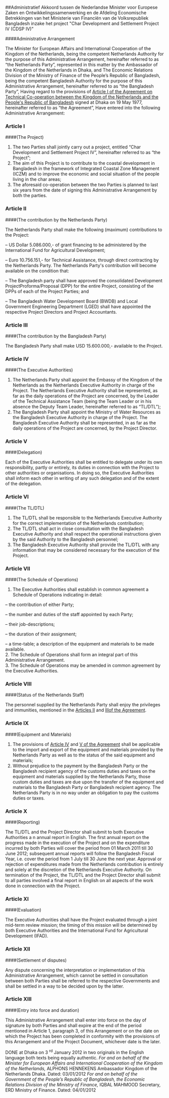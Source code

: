 <meta http-equiv='Content-Type' content='text/html; charset=utf-8' />

##Administratief Akkoord tussen de Nederlandse Minister voor Europese Zaken en Ontwikkelingssamenwerking en de Afdeling Economische Betrekkingen van het Ministerie van Financiën van de Volksrepubliek Bangladesh inzake het project "Char Development and Settlement Project IV (CDSP IV)"

####Administrative Arrangement

The Minister for European Affairs and International Cooperation of the Kingdom of the Netherlands, being the competent Netherlands Authority for the purpose of this Administrative Arrangement, hereinafter referred to as “the Netherlands Party”, represented in this matter by the Ambassador of the Kingdom of the Netherlands in Dhaka, and The Economic Relations Division of the Ministry of Finance of the People’s Republic of Bangladesh, being the competent Bangladesh Authority for the purpose of this Administrative Arrangement, hereinafter referred to as “the Bangladesh Party”, Having regard to the provisions of [Article I of the Agreement on Technical Co-operation between the Kingdom of the Netherlands and the People's Republic of Bangladesh](../../../../verdrag/overeenkomst/tussen/het/koninkrijk/der/nederlanden/en/de/volksrepubliek/etc/BWBV0005634/README.md) signed at Dhaka on 19 May 1977, hereinafter referred to as “the Agreement”,   Have entered into the following Administrative Arrangement:    

### Article  I  

####(The Project)

1.  The two Parties shall jointly carry out a project, entitled “Char Development and Settlement Project IV”, hereinafter referred to as “the Project”;   
2.  The aim of this Project is to contribute to the coastal development in Bangladesh in the framework of Integrated Coastal Zone Management (ICZM) and to improve the economic and social situation of the people living in the char areas;   
3.  The aforesaid co-operation between the two Parties is planned to last six years from the date of signing this Administrative Arrangement by both the parties.   

### Article  II  

####(The contribution by the Netherlands Party)

The Netherlands Party shall make the following (maximum) contributions to the Project: 

– US Dollar 5.086.000,- of grant financing to be administered by the International Fund for Agricultural Development;  

– Euro 10.756.151,- for Technical Assistance, through direct contracting by the Netherlands Party.   The Netherlands Party's contribution will become available on the condition that: 

– The Bangladesh party shall have approved the consolidated Development ProjectProforma/Proposal (DPP) for the entire Project, consisting of the DPPs of each of the Project Parties; and  

– The Bangladesh Water Development Board (BWDB) and Local Government Engineering Department (LGED) shall have appointed the respective Project Directors and Project Accountants.    

### Article  III  

####(The contribution by the Bangladesh Party)

The Bangladesh Party shall make USD 15.600.000,- available to the Project.  

### Article  IV  

####(The Executive Authorities)

1.  The Netherlands Party shall appoint the Embassy of the Kingdom of the Netherlands as the Netherlands Executive Authority in charge of the Project. The Netherlands Executive Authority shall be represented, as far as the daily operations of the Project are concerned, by the Leader of the Technical Assistance Team (being the Team Leader or in his absence the Deputy Team Leader, hereinafter referred to as “TL/DTL”);   
2.  The Bangladesh Party shall appoint the Ministry of Water Resources as the Bangladesh Executive Authority in charge of the Project. The Bangladesh Executive Authority shall be represented, in as far as the daily operations of the Project are concerned, by the Project Director.   

### Article  V  

####(Delegation)

Each of the Executive Authorities shall be entitled to delegate under its own responsibility, partly or entirely, its duties in connection with the Project to other authorities or organisations. In doing so, the Executive Authorities shall inform each other in writing of any such delegation and of the extent of the delegation.  

### Article  VI  

####(The TL/DTL)

1.  The TL/DTL shall be responsible to the Netherlands Executive Authority for the correct implementation of the Netherlands contribution;   
2.  The TL/DTL shall act in close consultation with the Bangladesh Executive Authority and shall respect the operational instructions given by the said Authority to the Bangladesh personnel;   
3.  The Bangladesh Executive Authority shall provide the TL/DTL with any information that may be considered necessary for the execution of the Project.   

### Article  VII  

####(The Schedule of Operations)

1.  The Executive Authorities shall establish in common agreement a Schedule of Operations indicating in detail: 

– the contribution of either Party;  

– the number and duties of the staff appointed by each Party;  

– their job-descriptions;  

– the duration of their assignment;  

– a time-table; a description of the equipment and materials to be made available.     
2.  The Schedule of Operations shall form an integral part of this Administrative Arrangement.   
3.  The Schedule of Operations may be amended in common agreement by the Executive Authorities.   

### Article  VIII  

####(Status of the Netherlands Staff)

The personnel supplied by the Netherlands Party shall enjoy the privileges and immunities, mentioned in the [Articles II](../../../../verdrag/overeenkomst/tussen/het/koninkrijk/der/nederlanden/en/de/volksrepubliek/etc/BWBV0005634/README.md) and [IIIof the Agreement](../../../../verdrag/overeenkomst/tussen/het/koninkrijk/der/nederlanden/en/de/volksrepubliek/etc/BWBV0005634/README.md).  

### Article  IX  

####(Equipment and Materials)

1.  The provisions of [Article IV](../../../../verdrag/overeenkomst/tussen/het/koninkrijk/der/nederlanden/en/de/volksrepubliek/etc/BWBV0005634/README.md) and [V of the Agreement](../../../../verdrag/overeenkomst/tussen/het/koninkrijk/der/nederlanden/en/de/volksrepubliek/etc/BWBV0005634/README.md) shall be applicable to the import and export of the equipment and materials provided by the Netherlands Party as well as to the status of the said equipment and materials;   
2.  Without prejudice to the payment by the Bangladesh Party or the Bangladesh recipient agency of the customs duties and taxes on the equipment and materials supplied by the Netherlands Party, those custom duties and taxes are due upon the transfer of the equipment and materials to the Bangladesh Party or Bangladesh recipient agency. The Netherlands Party is in no way under an obligation to pay the customs duties or taxes.   

### Article  X  

####(Reporting)

The TL/DTL and the Project Director shall submit to both Executive Authorities a n annual report in English. The first annual report on the progress made in the execution of the Project and on the expenditure incurred by both Parties will cover the period from 01 March 2011 till 30 June 2012; subsequent annual reports will follow the Bangladesh Fiscal Year, i.e. cover the period from 1 July till 30 June the next year. Approval or rejection of expenditures made from the Netherlands contribution is entirely and solely at the discretion of the Netherlands Executive Authority. On termination of the Project, the TL/DTL and the Project Director shall submit to all parties involved a final report in English on all aspects of the work done in connection with the Project.  

### Article  XI  

####(Evaluation)

The Executive Authorities shall have the Project evaluated through a joint mid-term review mission; the timing of this mission will be determined by both Executive Authorities and the International Fund for Agricultural Development (IFAD).  

### Article  XII  

####(Settlement of disputes)

Any dispute concerning the interpretation or implementation of this Administrative Arrangement, which cannot be settled in consultation between both Parties shall be referred to the respective Governments and shall be settled in a way to be decided upon by the latter.  

### Article  XIII  

####(Entry into force and duration)

This Administrative Arrangement shall enter into force on the day of signature by both Parties and shall expire at the end of the period mentioned in Article 1, paragraph 3, of this Arrangement or on the date on which the Project has been completed in conformity with the provisions of this Arrangement and of the Project Document, whichever date is the later.  

DONE at Dhaka on 3 <sup>rd</sup> January 2012 in two originals in the English language both texts being equally authentic.  *For and on behalf of the Minister for European Affairs and International Cooperation of the Kingdom of the Netherlands,*  ALPHONS HENNEKENS Ambassador Kingdom of the Netherlands Dhaka. Dated: 03/01/2012  *For and on behalf of the Government of the People’s Republic of Bangladesh, the Economic Relations Division of the Ministry of Finance,*  IQBAL MAHMOOD Secretary, ERD Ministry of Finance. Dated: 04/01/2012  

